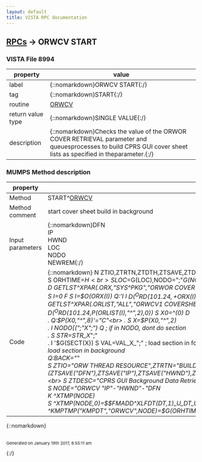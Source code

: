 ```yaml
---
layout: default
title: VISTA RPC documentation
---
```




## [RPCs](TableOfContent.md) &#8594; ORWCV START 



### VISTA File 8994 


 property | value 
--- | --- 
 label | {::nomarkdown}ORWCV START{:/}
 tag | {::nomarkdown}START{:/}
 routine | [ORWCV](http://code.osehra.org/dox/Routine_ORWCV_source.html)
 return value type | {::nomarkdown}SINGLE VALUE{:/}
 description | {::nomarkdown}Checks the value of the ORWOR COVER RETRIEVAL parameter and queuesprocesses to build CPRS GUI cover sheet lists as specified in theparameter.{:/}


### MUMPS Method description

 property | value 
 --- | --- 
 Method | START^[ORWCV](http://code.osehra.org/dox/Routine_ORWCV_source.html)
 Method comment | start cover sheet build in background
 Input parameters | {::nomarkdown}DFN<br>IP<br>HWND<br>LOC<br>NODO<br>NEWREM{:/}
 Code | {::nomarkdown}  N ZTIO,ZTRTN,ZTDTH,ZTSAVE,ZTDESC,SECT,BACK,X,I,ORLIST,STR,FILE,NODE,ORHTIME,ORX<br> S ORHTIME=$H<br> S LOC=$G(LOC),NODO=";"_$G(NODO),NEWREM=+$G(NEWREM)<br> D GETLST^XPAR(.ORX,"SYS^PKG","ORWOR COVER RETRIEVAL NEW","Q")<br> S I=0 F  S I=$O(ORX(I)) Q:'I  I $D(^ORD(101.24,+ORX(I),0)) S SECT(+$P(^(0),"^",2))=$P(ORX(I),"^",2)<br> D GETLST^XPAR(.ORLIST,"ALL","ORWCV1 COVERSHEET LIST")<br> S (VAL,BACK,STR,FILE)=""<br> F  S I=$O(ORLIST(I)) Q:'I  I $D(^ORD(101.24,$P(ORLIST(I),"^",2),0))  S X0=^(0) D<br> . Q:$P(X0,"^",8)'="C"<br> . S X=$P(X0,"^",2)<br> . I NODO[(";"_X_";") Q                                  ; if in NODO, dont do section<br> . S STR=STR_X_";"<br> . I '$G(SECT(X)) S VAL=VAL_X_";"                        ; load section in foreground<br> . E  S BACK=BACK_X_";",FILE=FILE_$P(ORLIST(I),"^",2)_";"  ; load section in background<br> Q:BACK=""<br> S ZTIO="ORW THREAD RESOURCE",ZTRTN="BUILD^ORWCV",ZTDTH=$H<br> S (ZTSAVE("DFN"),ZTSAVE("IP"),ZTSAVE("HWND"),ZTSAVE("NEWREM"),ZTSAVE("LOC"),ZTSAVE("BACK"),ZTSAVE("FILE"))=""<br> S ZTDESC="CPRS GUI Background Data Retrieval"<br> D ^%ZTLOAD I '$D(ZTSK) S VAL=STR Q<br> S NODE="ORWCV "_IP_"-"_HWND_"-"_DFN<br> K ^XTMP(NODE)<br> S ^XTMP(NODE,0)=$$FMADD^XLFDT(DT,1)_U_DT_U_"Background CPRS "_ZTSK<br> I +$G(^KMPTMP("KMPD-CPRS")) S ^KMPTMP("KMPDT","ORWCV",NODE)=$G(ORHTIME)_"^^"_$G(DUZ)_"^"_$G(IO("CLNM")){:/}

{::nomarkdown} <br/><br/><p style="font-size: 11px">Generated on January 19th 2017, 8:55:11 am</p>{:/}